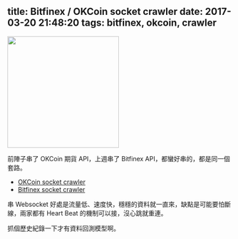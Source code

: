 title: Bitfinex / OKCoin socket crawler
date: 2017-03-20 21:48:20
tags: bitfinex, okcoin, crawler
---

<img src="/images/socket-crawler/bitcoin.png" width="250">

前陣子串了 OKCoin 期貨 API，上週串了 Bitfinex API，都蠻好串的，都是同一個套路。

- [OKCoin socket crawler](https://github.com/Asoul/okcoin-socket-crawler)
- [Bitfinex socket crawler](https://github.com/Asoul/bitfinex-socket-crawler)

串 Websocket 好處是流量低、速度快，穩穩的資料就一直來，缺點是可能要怕斷線，兩家都有 Heart Beat 的機制可以接，沒心跳就重連。

抓個歷史紀錄一下才有資料回測模型啊。
